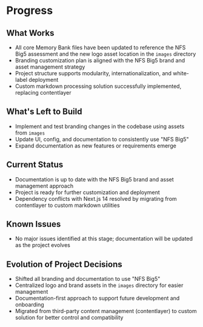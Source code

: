 # Progress

## What Works
- All core Memory Bank files have been updated to reference the NFS Big5 assessment and the new logo asset location in the `images` directory
- Branding customization plan is aligned with the NFS Big5 brand and asset management strategy
- Project structure supports modularity, internationalization, and white-label deployment
- Custom markdown processing solution successfully implemented, replacing contentlayer

## What's Left to Build
- Implement and test branding changes in the codebase using assets from `images`
- Update UI, config, and documentation to consistently use "NFS Big5"
- Expand documentation as new features or requirements emerge

## Current Status
- Documentation is up to date with the NFS Big5 brand and asset management approach
- Project is ready for further customization and deployment
- Dependency conflicts with Next.js 14 resolved by migrating from contentlayer to custom markdown utilities

## Known Issues
- No major issues identified at this stage; documentation will be updated as the project evolves

## Evolution of Project Decisions
- Shifted all branding and documentation to use "NFS Big5"
- Centralized logo and brand assets in the `images` directory for easier management
- Documentation-first approach to support future development and onboarding
- Migrated from third-party content management (contentlayer) to custom solution for better control and compatibility